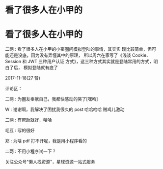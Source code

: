 # 看了很多人在小甲的

# 看了很多人在小甲的

二两 : 看了很多人在小甲的小密圈问模拟登陆的事情，其实实 现比较简单，但可能还是没底，因为没有弄懂其中的原理， 所以周六在家写了《浅谈 Cookie、Session 和 JWT 三种用户认证 方式》，这三种方式其实就是登陆常用的方式，明白了后， 模拟登陆就有底了

2017-11-18(27 赞)

评论区：

二两 : 为圈友奉献自己，我都快感动的哭了[嘿哈]

W : 谢谢啊，我解决了困扰我很久的 post 哈哈哈哈 贼鸡儿激动

二两 : 有帮助就好，哈哈

毛豆 : 写的很好

郑 : 为啥 pdf 打不开呢，我是用小程序看的

二两 : 不用小程序试一下？

关注公众号"懒人找资源"，星球资源一站式服务